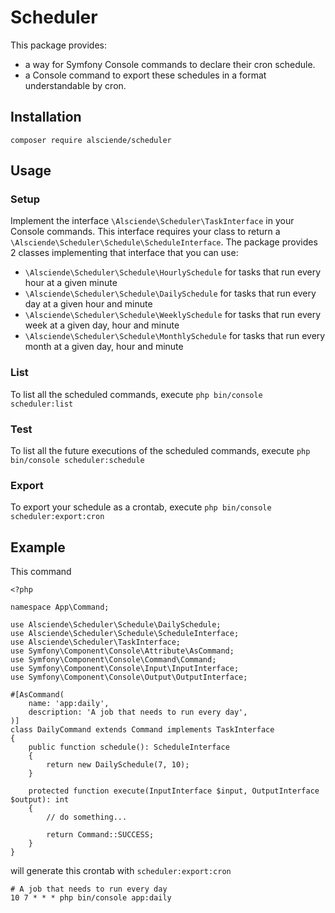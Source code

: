 # Scheduler

This package provides:
- a way for Symfony Console commands to declare their cron schedule.
- a Console command to export these schedules in a format understandable by cron.

## Installation

```
composer require alsciende/scheduler
```

## Usage

### Setup

Implement the interface `\Alsciende\Scheduler\TaskInterface` in your Console commands. 
This interface requires your class to return a `\Alsciende\Scheduler\Schedule\ScheduleInterface`.
The package provides 2 classes implementing that interface that you can use:
- `\Alsciende\Scheduler\Schedule\HourlySchedule` for tasks that run every hour at a given minute
- `\Alsciende\Scheduler\Schedule\DailySchedule` for tasks that run every day at a given hour and minute
- `\Alsciende\Scheduler\Schedule\WeeklySchedule` for tasks that run every week at a given day, hour and minute
- `\Alsciende\Scheduler\Schedule\MonthlySchedule` for tasks that run every month at a given day, hour and minute

### List

To list all the scheduled commands, execute  `php bin/console scheduler:list`

### Test

To list all the future executions of the scheduled commands, execute `php bin/console scheduler:schedule`

### Export

To export your schedule as a crontab, execute `php bin/console scheduler:export:cron`

## Example

This command
```
<?php

namespace App\Command;

use Alsciende\Scheduler\Schedule\DailySchedule;
use Alsciende\Scheduler\Schedule\ScheduleInterface;
use Alsciende\Scheduler\TaskInterface;
use Symfony\Component\Console\Attribute\AsCommand;
use Symfony\Component\Console\Command\Command;
use Symfony\Component\Console\Input\InputInterface;
use Symfony\Component\Console\Output\OutputInterface;

#[AsCommand(
    name: 'app:daily',
    description: 'A job that needs to run every day',
)]
class DailyCommand extends Command implements TaskInterface
{
    public function schedule(): ScheduleInterface
    {
        return new DailySchedule(7, 10);
    }

    protected function execute(InputInterface $input, OutputInterface $output): int
    {
        // do something...
        
        return Command::SUCCESS;
    }
}

```
will generate this crontab with `scheduler:export:cron`
```
# A job that needs to run every day
10 7 * * * php bin/console app:daily
```